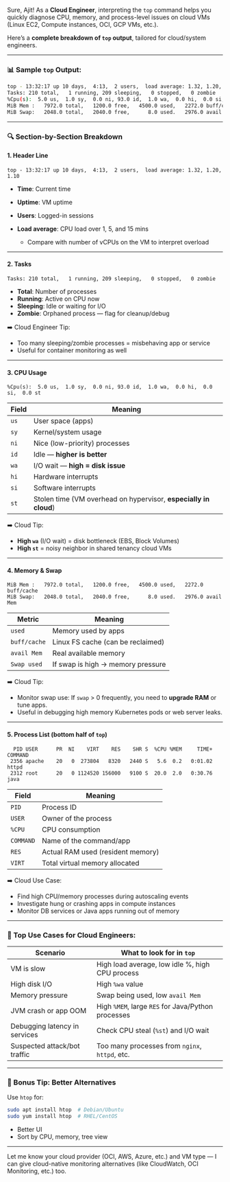 Sure, Ajit! As a **Cloud Engineer**, interpreting the `top` command helps you quickly diagnose CPU, memory, and process-level issues on cloud VMs (Linux EC2, Compute instances, OCI, GCP VMs, etc.).

Here’s a **complete breakdown of `top` output**, tailored for cloud/system engineers.

---

### 📊 Sample `top` Output:

```bash
top - 13:32:17 up 10 days,  4:13,  2 users,  load average: 1.32, 1.20, 1.10
Tasks: 210 total,   1 running, 209 sleeping,   0 stopped,   0 zombie
%Cpu(s):  5.0 us,  1.0 sy,  0.0 ni, 93.0 id,  1.0 wa,  0.0 hi,  0.0 si,  0.0 st
MiB Mem :   7972.0 total,   1200.0 free,   4500.0 used,   2272.0 buff/cache
MiB Swap:   2048.0 total,   2040.0 free,      8.0 used.   2976.0 avail Mem
```

---

### 🔍 Section-by-Section Breakdown

#### 1. **Header Line**

```
top - 13:32:17 up 10 days,  4:13,  2 users,  load average: 1.32, 1.20, 1.10
```

* **Time**: Current time
* **Uptime**: VM uptime
* **Users**: Logged-in sessions
* **Load average**: CPU load over 1, 5, and 15 mins

  * Compare with number of vCPUs on the VM to interpret overload

---

#### 2. **Tasks**

```
Tasks: 210 total,   1 running, 209 sleeping,   0 stopped,   0 zombie
```

* **Total**: Number of processes
* **Running**: Active on CPU now
* **Sleeping**: Idle or waiting for I/O
* **Zombie**: Orphaned process — flag for cleanup/debug

➡️ Cloud Engineer Tip:

* Too many sleeping/zombie processes = misbehaving app or service
* Useful for container monitoring as well

---

#### 3. **CPU Usage**

```
%Cpu(s):  5.0 us,  1.0 sy,  0.0 ni, 93.0 id,  1.0 wa,  0.0 hi,  0.0 si,  0.0 st
```

| Field | Meaning                                                          |
| ----- | ---------------------------------------------------------------- |
| `us`  | User space (apps)                                                |
| `sy`  | Kernel/system usage                                              |
| `ni`  | Nice (low-priority) processes                                    |
| `id`  | Idle — **higher is better**                                      |
| `wa`  | I/O wait — **high = disk issue**                                 |
| `hi`  | Hardware interrupts                                              |
| `si`  | Software interrupts                                              |
| `st`  | Stolen time (VM overhead on hypervisor, **especially in cloud**) |

➡️ Cloud Tip:

* **High `wa`** (I/O wait) = disk bottleneck (EBS, Block Volumes)
* **High `st`** = noisy neighbor in shared tenancy cloud VMs

---

#### 4. **Memory & Swap**

```
MiB Mem :   7972.0 total,   1200.0 free,   4500.0 used,   2272.0 buff/cache
MiB Swap:   2048.0 total,   2040.0 free,      8.0 used.   2976.0 avail Mem
```

| Metric       | Meaning                           |
| ------------ | --------------------------------- |
| `used`       | Memory used by apps               |
| `buff/cache` | Linux FS cache (can be reclaimed) |
| `avail Mem`  | Real available memory             |
| `Swap used`  | If swap is high → memory pressure |

➡️ Cloud Tip:

* Monitor swap use: If `swap` > 0 frequently, you need to **upgrade RAM** or tune apps.
* Useful in debugging high memory Kubernetes pods or web server leaks.

---

#### 5. **Process List (bottom half of `top`)**

```
  PID USER      PR  NI    VIRT    RES    SHR S  %CPU %MEM     TIME+ COMMAND
 2356 apache    20   0  273804   8320   2440 S   5.6  0.2   0:01.02 httpd
 2312 root      20   0 1124520 156000   9100 S  20.0  2.0   0:30.76 java
```

| Field     | Meaning                           |
| --------- | --------------------------------- |
| `PID`     | Process ID                        |
| `USER`    | Owner of the process              |
| `%CPU`    | CPU consumption                   |
| `COMMAND` | Name of the command/app           |
| `RES`     | Actual RAM used (resident memory) |
| `VIRT`    | Total virtual memory allocated    |

➡️ Cloud Use Case:

* Find high CPU/memory processes during autoscaling events
* Investigate hung or crashing apps in compute instances
* Monitor DB services or Java apps running out of memory

---

### 🚀 Top Use Cases for Cloud Engineers:

| Scenario                      | What to look for in `top`                          |
| ----------------------------- | -------------------------------------------------- |
| VM is slow                    | High load average, low idle %, high CPU process    |
| High disk I/O                 | High `%wa` value                                   |
| Memory pressure               | Swap being used, low `avail Mem`                   |
| JVM crash or app OOM          | High `%MEM`, large `RES` for Java/Python processes |
| Debugging latency in services | Check CPU steal (`%st`) and I/O wait               |
| Suspected attack/bot traffic  | Too many processes from `nginx`, `httpd`, etc.     |

---

### 🔧 Bonus Tip: Better Alternatives

Use `htop` for:

```bash
sudo apt install htop  # Debian/Ubuntu
sudo yum install htop  # RHEL/CentOS
```

* Better UI
* Sort by CPU, memory, tree view

---

Let me know your cloud provider (OCI, AWS, Azure, etc.) and VM type — I can give cloud-native monitoring alternatives (like CloudWatch, OCI Monitoring, etc.) too.
